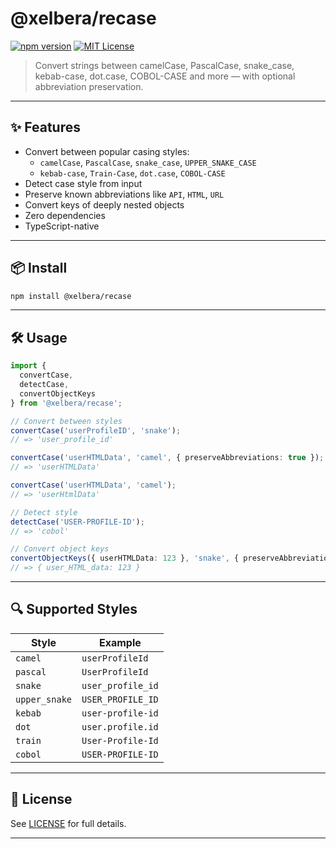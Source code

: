# @xelbera/recase

[![npm version](https://img.shields.io/npm/v/@xelbera/recase?style=flat-square)](https://www.npmjs.com/package/@xelbera/recase)
[![MIT License](https://img.shields.io/npm/l/@xelbera/recase?style=flat-square)](./LICENSE)

> Convert strings between camelCase, PascalCase, snake_case, kebab-case, dot.case, COBOL-CASE and more — with optional abbreviation preservation.

---

## ✨ Features

- Convert between popular casing styles:
  - `camelCase`, `PascalCase`, `snake_case`, `UPPER_SNAKE_CASE`
  - `kebab-case`, `Train-Case`, `dot.case`, `COBOL-CASE`
- Detect case style from input
- Preserve known abbreviations like `API`, `HTML`, `URL`
- Convert keys of deeply nested objects
- Zero dependencies
- TypeScript-native

---

## 📦 Install

```bash
npm install @xelbera/recase
```

---

## 🛠 Usage

```ts
import {
  convertCase,
  detectCase,
  convertObjectKeys
} from '@xelbera/recase';

// Convert between styles
convertCase('userProfileID', 'snake');
// => 'user_profile_id'

convertCase('userHTMLData', 'camel', { preserveAbbreviations: true });
// => 'userHTMLData'

convertCase('userHTMLData', 'camel');
// => 'userHtmlData'

// Detect style
detectCase('USER-PROFILE-ID');
// => 'cobol'

// Convert object keys
convertObjectKeys({ userHTMLData: 123 }, 'snake', { preserveAbbreviations: true });
// => { user_HTML_data: 123 }
```

---

## 🔍 Supported Styles

| Style        | Example              |
|--------------|----------------------|
| `camel`      | `userProfileId`      |
| `pascal`     | `UserProfileId`      |
| `snake`      | `user_profile_id`    |
| `upper_snake`| `USER_PROFILE_ID`    |
| `kebab`      | `user-profile-id`    |
| `dot`        | `user.profile.id`    |
| `train`      | `User-Profile-Id`    |
| `cobol`      | `USER-PROFILE-ID`    |

---

## 📄 License

See [LICENSE](./LICENSE) for full details.

---
